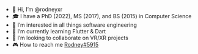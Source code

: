 - 👋 Hi, I’m @rodneyxr
- 🎓 I have a PhD (2022), MS (2017), and BS (2015) in Computer Science
- 👀 I’m interested in all things software engineering
- 🌱 I’m currently learning Flutter & Dart
- 💞️ I’m looking to collaborate on VR/XR projects
- 🎮 How to reach me [Rodney#5915](https://discordapp.com/users/130476501257814016)

<!---
rodneyxr/rodneyxr is a ✨ special ✨ repository because its `README.md` (this file) appears on your GitHub profile.
You can click the Preview link to take a look at your changes.
--->

